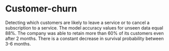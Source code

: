 # Customer-churn
Detecting which customers are likely to leave a service or to cancel a subscription to a service.
The model accuracy values for unseen data equal 88%.
The company was able to retain more than 60% of its customers even after 2 months.
There is a constant decrease in survival probability between 3-6 months.
